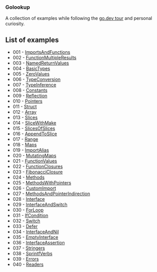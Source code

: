 ### Golookup

A collection of examples while following the [go.dev tour](https://go.dev/tour/) and personal curiosity.

## List of examples

- 001 - [ImportsAndFunctions](./001-ImportsAndFunctions/main.go)
- 002 - [FunctionMultipleResults](./002-FunctionMultipleResults/main.go)
- 003 - [NamedReturnValues](./003-NamedReturnValues/main.go)
- 004 - [BasicTypes](./004-BasicTypes/main.go)
- 005 - [ZeroValues](./005-ZeroValues/main.go)
- 006 - [TypeConversion](./006-TypeConversion/main.go)
- 007 - [TypeInference](./007-TypeInference/main.go)
- 008 - [Constants](./008-Constants/main.go)
- 009 - [Reflection](./009-Reflection/main.go)
- 010 - [Pointers](./010-Pointers/main.go)
- 011 - [Struct](./011-Struct/main.go)
- 012 - [Array](./012-Array/main.go)
- 013 - [Slices](./013-Slices/main.go)
- 014 - [SliceWithMake](./014-SliceWithMake/main.go)
- 015 - [SlicesOfSlices](./015-SlicesOfSlices/main.go)
- 016 - [AppendToSlice](./016-AppendToSlice/main.go)
- 017 - [Range](./017-Range/main.go)
- 018 - [Maps](./018-Maps/main.go)
- 019 - [ImportAlias](./019-ImportAlias/main.go)
- 020 - [MutatingMaps](./020-MutatingMaps/main.go)
- 021 - [FunctionValues](./021-FunctionValues/main.go)
- 022 - [FunctionClosures](./022-FunctionClosures/main.go)
- 023 - [FibonacciClosure](./023-FibonacciClosure/main.go)
- 024 - [Methods](./024-Methods/main.go)
- 025 - [MethodsWithPointers](./025-MethodsWithPointers/main.go)
- 026 - [CustomImport](./026-CustomImport/main.go)
- 027 - [MethodsAndPointerIndirection](./027-MethodsAndPointerIndirection/main.go)
- 028 - [Interface](./028-Interface/main.go)
- 029 - [InterfaceAndSwitch](./029-InterfaceAndSwitch/main.go)
- 030 - [ForLoop](./030-ForLoop/main.go)
- 031 - [IfCondition](./031-IfCondition/main.go)
- 032 - [Switch](./032-Switch/main.go)
- 033 - [Defer](./033-Defer/main.go)
- 034 - [InterfaceAndNil](./034-InterfaceAndNil/main.go)
- 035 - [EmptyInterface](./035-EmptyInterface/main.go)
- 036 - [InterfaceAssertion](./036-InterfaceAssertion/main.go)
- 037 - [Stringers](./037-Stringers/main.go)
- 038 - [SprintfVerbs](./038-SprintfVerbs/main.go)
- 039 - [Errors](./039-Errors/main.go)
- 040 - [Readers](./040-Readers/main.go)